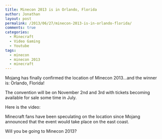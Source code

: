 ```yaml
---
title: Minecon 2013 is in Orlando, Florida
author: Jonathan
layout: post
permalink: /2013/06/27/minecon-2013-is-in-orlando-florida/
comments: true
categories:
  - Minecraft
  - Video Gaming
  - Youtube
tags:
  - minecon
  - minecon 2013
  - minecraft
---
```

Mojang has finally confirmed the location of Minecon 2013&#8230;and the winner is: Orlando, Florida!

The convention will be on November 2nd and 3rd with tickets becoming available for sale some time in July.

Here is the video:



Minecraft fans have been speculating on the location since Mojang announced that the event would take place on the east coast.

Will you be going to Minecon 2013?
